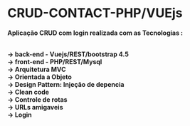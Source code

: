 # CRUD-CONTACT-PHP/VUEjs

<b> Aplicação CRUD com login realizada com as Tecnologias :<b></br></br>

-> back-end - Vuejs/REST/bootstrap 4.5</br>
-> front-end - PHP/REST/Mysql</br>
-> Arquitetura MVC</br>
-> Orientada a Objeto</br>
-> Design Pattern: Injeção de depencia</br>
-> Clean code</br>
-> Controle de rotas </br>
-> URLs amigaveis</br>
-> Login


